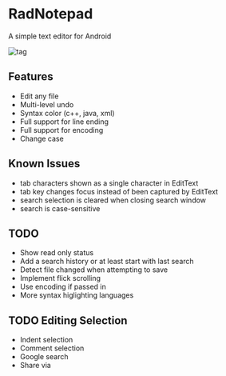 RadNotepad
==========

A simple text editor for Android

![tag](https://img.shields.io/github/tag/RadAd/RadNotepad.svg)

Features
--------
- Edit any file
- Multi-level undo
- Syntax color (c++, java, xml)
- Full support for line ending
- Full support for encoding
- Change case

Known Issues
------------
- tab characters shown as a single character in EditText
- tab key changes focus instead of been captured by EditText
- search selection is cleared when closing search window
- search is case-sensitive

TODO
----
- Show read only status
- Add a search history or at least start with last search
- Detect file changed when attempting to save
- Implement flick scrolling
- Use encoding if passed in
- More syntax higlighting languages

TODO Editing Selection
----------------------
- Indent selection
- Comment selection
- Google search
- Share via
